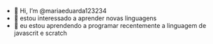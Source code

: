 - 👋 Hi, I’m @mariaeduarda123234
- 👀 estou interessado a aprender novas linguagens
- 🌱 eu estou aprendendo a programar recentemente a linguagem de javascrit e scratch
